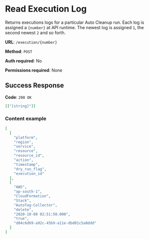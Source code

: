 # Read Execution Log

Returns executions logs for a particular Auto Cleanup run. Each log is assigned a `{number}` at API runtime. The newest log is assigned `1`, the second newest `2` and so forth.

**URL**: `/execution/{number}`

**Method**: `POST`

**Auth required**: No

**Permissions required**: None

## Success Response

**Code**: `200 OK`

```json
[["[string]"]]
```

### Content example

```json
[
  [
    "platform",
    "region",
    "service",
    "resource",
    "resource_id",
    "action",
    "timestamp",
    "dry_run_flag",
    "execution_id"
  ],
  [
    "AWS",
    "ap-south-1",
    "CloudFormation",
    "Stack",
    "AutoTag-Collector",
    "delete",
    "2020-10-08 02:51:50.000",
    "true",
    "d84c6d69-a92c-45b9-a11e-dbd01c5a8ddd"
  ]
]
```
